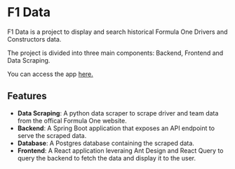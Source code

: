 # F1 Data

F1 Data is a project to display and search historical Formula One Drivers and Constructors data.

The project is divided into three main components: Backend, Frontend and Data Scraping.

You can access the app [here.](https://bryano-f1-data.onrender.com/)

## Features

- **Data Scraping**: A python data scraper to scrape driver and team data from the offical Formula One website.
- **Backend**: A Spring Boot application that exposes an API endpoint to serve the scraped data.
- **Database**: A Postgres database containing the scraped data.
- **Frontend**: A React application leveraing Ant Design and React Query to query the backend to fetch the data and display it to the user.
